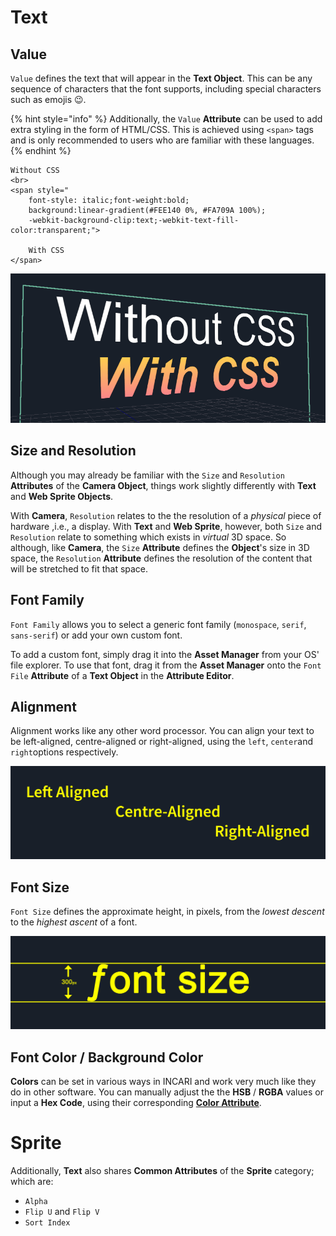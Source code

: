 # Text

## Value

`Value` defines the text that will appear in the **Text Object**. This can be any sequence of characters that the font supports, including special characters such as emojis 😉.

{% hint style="info" %}
Additionally, the `Value` **Attribute** can be used to add extra styling in the form of HTML/CSS. This is achieved using `<span>` tags and is only recommended to users who are familiar with these languages.
{% endhint %}

```markup
Without CSS
<br>
<span style="
    font-style: italic;font-weight:bold;
    background:linear-gradient(#FEE140 0%, #FA709A 100%);
    -webkit-background-clip:text;-webkit-text-fill-color:transparent;">

    With CSS
</span>
```

![](../../.gitbook/assets/css.png)

## Size and Resolution

Although you may already be familiar with the `Size` and `Resolution` **Attributes** of the **Camera Object**, things work slightly differently with **Text** and **Web Sprite Objects**.

With **Camera**, `Resolution` relates to the the resolution of a _physical_ piece of hardware ,i.e., a display. With **Text** and **Web Sprite**, however, both `Size` and `Resolution` relate to something which exists in _virtual_ 3D space. So although, like **Camera**, the `Size` **Attribute** defines the **Object**'s size in 3D space, the `Resolution` **Attribute** defines the resolution of the content that will be stretched to fit that space.

## Font Family

`Font Family` allows you to select a generic font family \(`monospace`, `serif`, `sans-serif`\) or add your own custom font.

To add a custom font, simply drag it into the **Asset Manager** from your OS' file explorer. To use that font, drag it from the **Asset Manager** onto the `Font File` **Attribute** of a **Text Object** in the **Attribute Editor**.

## Alignment

Alignment works like any other word processor. You can align your text to be left-aligned, centre-aligned or right-aligned, using the `left`, `center`and `right`options respectively.

![](../../.gitbook/assets/alignment.png)

## Font Size

`Font Size` defines the approximate height, in pixels, from the _lowest descent_ to the _highest ascent_ of a font.

![](../../.gitbook/assets/font-size.png)

## Font Color / Background Color

**Colors** can be set in various ways in INCARI and work very much like they do in other software. You can manually adjust the the **HSB** / **RGBA** values or input a **Hex Code**, using their corresponding [**Color Attribute**](../attributes/attribute-types/color-attributes.md).

# Sprite

Additionally, **Text** also shares **Common Attributes** of the **Sprite** category; which are:

- `Alpha`
- `Flip U` and `Flip V`
- `Sort Index`